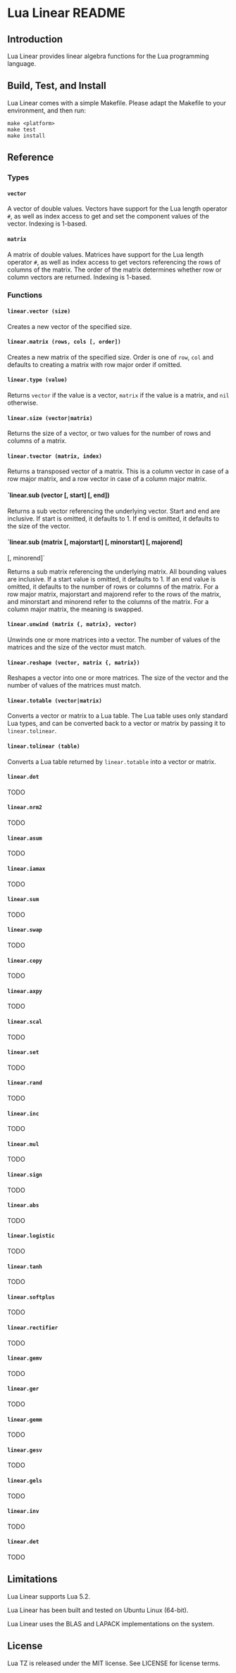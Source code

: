 # Lua Linear README

## Introduction

Lua Linear provides linear algebra functions for the Lua programming language.


## Build, Test, and Install

Lua Linear comes with a simple Makefile. Please adapt the Makefile to your environment, and then run:

```
make <platform>
make test
make install
```

## Reference

### Types

#### `vector`

A vector of double values. Vectors have support for the Lua length operator `#`,
as well as index access to get and set the component values of the vector.
Indexing is 1-based.


#### `matrix`

A matrix of double values. Matrices have support for the Lua length operator
`#`, as well as index access to get vectors referencing the rows of columns
of the matrix. The order of the matrix determines whether row or column vectors
are returned. Indexing is 1-based.


### Functions

#### `linear.vector (size)`

Creates a new vector of the specified size.


#### `linear.matrix (rows, cols [, order])`

Creates a new matrix of the specified size. Order is one of `row`, `col` and
defaults to creating a matrix with row major order if omitted.


#### `linear.type (value)`

Returns `vector` if the value is a vector, `matrix` if the value is a matrix,
and `nil` otherwise.


#### `linear.size (vector|matrix)`

Returns the size of a vector, or two values for the number of rows and columns
of a matrix.


#### `linear.tvector (matrix, index)`

Returns a transposed vector of a matrix. This is a column vector in case of
a row major matrix, and a row vector in case of a column major matrix.


#### `linear.sub (vector [, start] [, end])

Returns a sub vector referencing the underlying vector. Start and end are
inclusive. If start is omitted, it defaults to 1. If end is omitted, it
defaults to the size of the vector.


#### `linear.sub (matrix [, majorstart] [, minorstart] [, majorend]
[, minorend]`

Returns a sub matrix referencing the underlying matrix. All bounding values are
inclusive. If a start value is omitted, it defaults to 1. If an end value is
omitted, it defaults to the number of rows or columns of the matrix. For a row
major matrix, majorstart and majorend refer to the rows of the matrix, and
minorstart and minorend refer to the columns of the matrix. For a column major
matrix, the meaning is swapped.


#### `linear.unwind (matrix {, matrix}, vector)`

Unwinds one or more matrices into a vector. The number of values of the matrices
and the size of the vector must match.


#### `linear.reshape (vector, matrix {, matrix})`

Reshapes a vector into one or more matrices. The size of the vector and the
number of values of the matrices must match.


#### `linear.totable (vector|matrix)`

Converts a vector or matrix to a Lua table. The Lua table uses only standard
Lua types, and can be converted back to a vector or matrix by passing it to
`linear.tolinear`.


#### `linear.tolinear (table)`

Converts a Lua table returned by `linear.totable` into a vector or matrix.


#### `linear.dot`

TODO


#### `linear.nrm2`

TODO


#### `linear.asum`

TODO


#### `linear.iamax`

TODO


#### `linear.sum`

TODO


#### `linear.swap`

TODO


#### `linear.copy`

TODO


#### `linear.axpy`

TODO


#### `linear.scal`

TODO


#### `linear.set`

TODO


#### `linear.rand`

TODO


#### `linear.inc`

TODO


#### `linear.mul`

TODO


#### `linear.sign`

TODO


#### `linear.abs`

TODO


#### `linear.logistic`

TODO


#### `linear.tanh`

TODO


#### `linear.softplus`

TODO


#### `linear.rectifier`

TODO


#### `linear.gemv`

TODO


#### `linear.ger`

TODO


#### `linear.gemm`

TODO


#### `linear.gesv`

TODO


#### `linear.gels`

TODO


#### `linear.inv`

TODO


#### `linear.det`

TODO


## Limitations

Lua Linear supports Lua 5.2.

Lua Linear has been built and tested on Ubuntu Linux (64-bit).

Lua Linear uses the BLAS and LAPACK implementations on the system.


## License

Lua TZ is released under the MIT license. See LICENSE for license terms.
